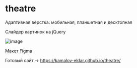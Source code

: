 # theatre

Адаптивная вёрстка: мобильная, планшетная и десктопная

Слайдер картинок на jQuery

![image](https://github.com/kamalov-eldar/theatre/blob/master/img/DemoTheatre.gif)

[Макет Figma](https://www.figma.com/file/rT0dju9hrPmvVNC9EC9GGB/Templates-%2315.-More-on-Figma.info?node-id=0%3A1)

Готовый сайт -> https://kamalov-eldar.github.io/theatre/

